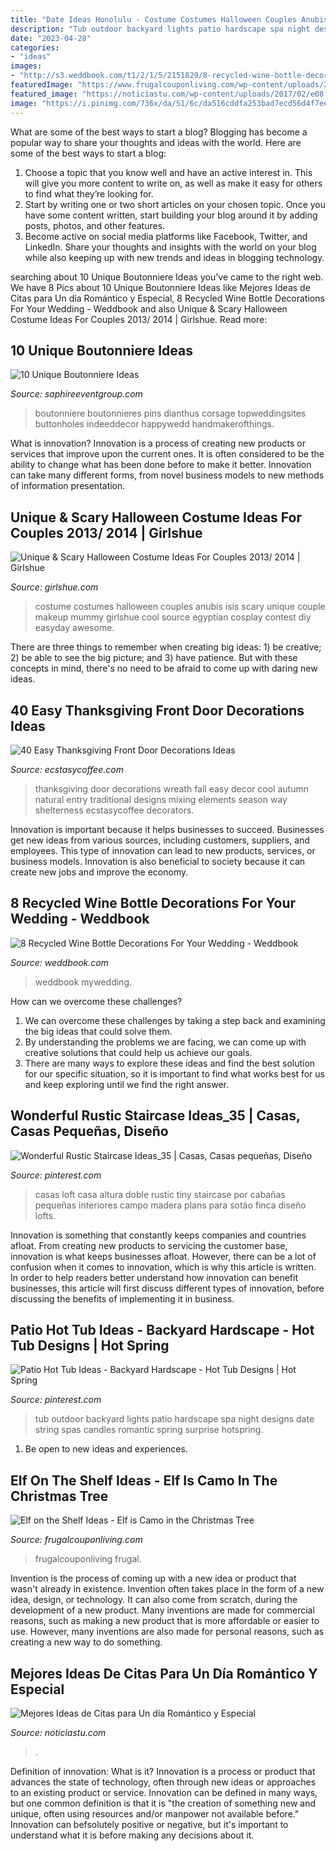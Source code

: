 ```yaml
---
title: "Date Ideas Honolulu - Costume Costumes Halloween Couples Anubis Isis Scary Unique Couple Makeup Mummy Girlshue Cool Source Egyptian Cosplay Contest Diy Easyday Awesome"
description: "Tub outdoor backyard lights patio hardscape spa night designs date string spas candles romantic spring surprise hotspring"
date: "2023-04-28"
categories:
- "ideas"
images:
- "http://s3.weddbook.com/t1/2/1/5/2151829/8-recycled-wine-bottle-decorations-for-your-wedding.jpg"
featuredImage: "https://www.frugalcouponliving.com/wp-content/uploads/2014/11/Elf-on-the-shelf-ideas-camo-frugal-coupon-living.jpg"
featured_image: "https://noticiastu.com/wp-content/uploads/2017/02/e08f4ab9e228c878ef3ca6ab7f99518e-768x1149.jpg"
image: "https://i.pinimg.com/736x/da/51/6c/da516cddfa253bad7ecd56d4f7ee56d5--outdoor-spa-string-of-lights.jpg"
---
```



What are some of the best ways to start a blog?
Blogging has become a popular way to share your thoughts and ideas with the world. Here are some of the best ways to start a blog: 
1. Choose a topic that you know well and have an active interest in. This will give you more content to write on, as well as make it easy for others to find what they’re looking for. 
2. Start by writing one or two short articles on your chosen topic. Once you have some content written, start building your blog around it by adding posts, photos, and other features. 
3. Become active on social media platforms like Facebook, Twitter, and LinkedIn. Share your thoughts and insights with the world on your blog while also keeping up with new trends and ideas in blogging technology. 

	

		
searching about 10 Unique Boutonniere Ideas you've came to the right web. We have 8 Pics about 10 Unique Boutonniere Ideas like Mejores Ideas de Citas para Un día Romántico y Especial, 8 Recycled Wine Bottle Decorations For Your Wedding - Weddbook and also Unique &amp; Scary Halloween Costume Ideas For Couples 2013/ 2014 | Girlshue. Read more:
		
    
## 10 Unique Boutonniere Ideas

<img loading=lazy src="https://www.saphireeventgroup.com/wp-content/uploads/files/3514/5694/2696/unique_boutonniere_2.jpg" onerror="this.onerror=null;this.src='https://tse4.mm.bing.net/th?id=OIP.eG_JgGc5Wp7sh9P6XiKuPgAAAA&amp;pid=15.1';" alt="10 Unique Boutonniere Ideas">

_Source: saphireeventgroup.com_

>boutonniere boutonnieres pins dianthus corsage topweddingsites buttonholes indeeddecor happywedd handmakerofthings. 

	

What is innovation?
Innovation is a process of creating new products or services that improve upon the current ones. It is often considered to be the ability to change what has been done before to make it better. Innovation can take many different forms, from novel business models to new methods of information presentation.

    
## Unique &amp; Scary Halloween Costume Ideas For Couples 2013/ 2014 | Girlshue

<img loading=lazy src="http://www.girlshue.com/wp-content/uploads/2016/07/unnamed-file-2453.jpg" onerror="this.onerror=null;this.src='https://tse3.mm.bing.net/th?id=OIP.KECqiU10vnKM3jbK6leNnAAAAA&amp;pid=15.1';" alt="Unique &amp; Scary Halloween Costume Ideas For Couples 2013/ 2014 | Girlshue">

_Source: girlshue.com_

>costume costumes halloween couples anubis isis scary unique couple makeup mummy girlshue cool source egyptian cosplay contest diy easyday awesome. 

	

There are three things to remember when creating big ideas: 1) be creative; 2) be able to see the big picture; and 3) have patience. But with these concepts in mind, there's no need to be afraid to come up with daring new ideas.

    
## 40 Easy Thanksgiving Front Door Decorations Ideas

<img loading=lazy src="https://i0.wp.com/www.ecstasycoffee.com/wp-content/uploads/2016/10/Thanksgiving-Front-Door-Decorations-Ideas-3.jpg" onerror="this.onerror=null;this.src='https://tse3.mm.bing.net/th?id=OIP.cDUlo7ADIpu0MG1sqyITawHaLJ&amp;pid=15.1';" alt="40 Easy Thanksgiving Front Door Decorations Ideas">

_Source: ecstasycoffee.com_

>thanksgiving door decorations wreath fall easy decor cool autumn natural entry traditional designs mixing elements season way shelterness ecstasycoffee decorators. 

	

Innovation is important because it helps businesses to succeed. Businesses get new ideas from various sources, including customers, suppliers, and employees. This type of innovation can lead to new products, services, or business models. Innovation is also beneficial to society because it can create new jobs and improve the economy.

    
## 8 Recycled Wine Bottle Decorations For Your Wedding - Weddbook

<img loading=lazy src="http://s3.weddbook.com/t1/2/1/5/2151829/8-recycled-wine-bottle-decorations-for-your-wedding.jpg" onerror="this.onerror=null;this.src='https://tse4.mm.bing.net/th?id=OIP.TTYlS1iJpU32QgsQkn9fNQHaJ3&amp;pid=15.1';" alt="8 Recycled Wine Bottle Decorations For Your Wedding - Weddbook">

_Source: weddbook.com_

>weddbook mywedding. 

	

How can we overcome these challenges?
1. We can overcome these challenges by taking a step back and examining the big ideas that could solve them.
2. By understanding the problems we are facing, we can come up with creative solutions that could help us achieve our goals.
3. There are many ways to explore these ideas and find the best solution for our specific situation, so it is important to find what works best for us and keep exploring until we find the right answer.

    
## Wonderful Rustic Staircase Ideas_35 | Casas, Casas Pequeñas, Diseño

<img loading=lazy src="https://i.pinimg.com/736x/09/d1/88/09d188c74891524b7a7c4007f2b3bbf9.jpg" onerror="this.onerror=null;this.src='https://tse1.mm.bing.net/th?id=OIP.aSqPe8ah_pyre6gdQ9es1QHaLG&amp;pid=15.1';" alt="Wonderful Rustic Staircase Ideas_35 | Casas, Casas pequeñas, Diseño">

_Source: pinterest.com_

>casas loft casa altura doble rustic tiny staircase por cabañas pequeñas interiores campo madera plans para sotão finca diseño lofts. 

	

Innovation is something that constantly keeps companies and countries afloat. From creating new products to servicing the customer base, innovation is what keeps businesses afloat. However, there can be a lot of confusion when it comes to innovation, which is why this article is written. In order to help readers better understand how innovation can benefit businesses, this article will first discuss different types of innovation, before discussing the benefits of implementing it in business.

    
## Patio Hot Tub Ideas - Backyard Hardscape - Hot Tub Designs | Hot Spring

<img loading=lazy src="https://i.pinimg.com/736x/da/51/6c/da516cddfa253bad7ecd56d4f7ee56d5--outdoor-spa-string-of-lights.jpg" onerror="this.onerror=null;this.src='https://tse1.mm.bing.net/th?id=OIP.RQFkzDQbNCRyqdjEwMMo7gHaLR&amp;pid=15.1';" alt="Patio Hot Tub Ideas - Backyard Hardscape - Hot Tub Designs | Hot Spring">

_Source: pinterest.com_

>tub outdoor backyard lights patio hardscape spa night designs date string spas candles romantic spring surprise hotspring. 

	

1. Be open to new ideas and experiences.

    
## Elf On The Shelf Ideas - Elf Is Camo In The Christmas Tree

<img loading=lazy src="https://www.frugalcouponliving.com/wp-content/uploads/2014/11/Elf-on-the-shelf-ideas-camo-frugal-coupon-living.jpg" onerror="this.onerror=null;this.src='https://tse2.mm.bing.net/th?id=OIP.7r37pjWjbchiaOhq1IXnjgHaLH&amp;pid=15.1';" alt="Elf on the Shelf Ideas - Elf is Camo in the Christmas Tree">

_Source: frugalcouponliving.com_

>frugalcouponliving frugal. 

	

Invention is the process of coming up with a new idea or product that wasn't already in existence. Invention often takes place in the form of a new idea, design, or technology. It can also come from scratch, during the development of a new product. Many inventions are made for commercial reasons, such as making a new product that is more affordable or easier to use. However, many inventions are also made for personal reasons, such as creating a new way to do something.

    
## Mejores Ideas De Citas Para Un Día Romántico Y Especial

<img loading=lazy src="https://noticiastu.com/wp-content/uploads/2017/02/e08f4ab9e228c878ef3ca6ab7f99518e-768x1149.jpg" onerror="this.onerror=null;this.src='https://tse2.mm.bing.net/th?id=OIP.vPbM9LkHw_9nqQTC_pvQ9QHaLF&amp;pid=15.1';" alt="Mejores Ideas de Citas para Un día Romántico y Especial">

_Source: noticiastu.com_

>. 

	

Definition of innovation: What is it?
Innovation is a process or product that advances the state of technology, often through new ideas or approaches to an existing product or service. Innovation can be defined in many ways, but one common definition is that it is "the creation of something new and unique, often using resources and/or manpower not available before." 
Innovation can befsolutely positive or negative, but it's important to understand what it is before making any decisions about it.

